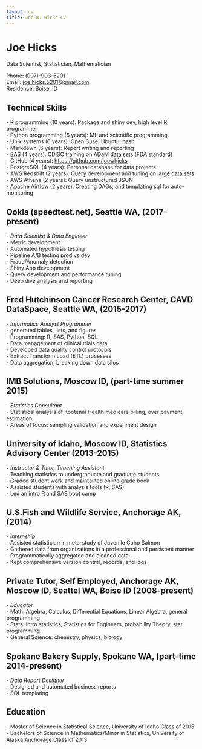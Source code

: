 ```yaml
---
layout: cv
title: Joe W. Hicks CV
---
```

# Joe Hicks
Data Scientist, Statistician, Mathematician

Phone: (907)-903-5201  
Email: joe.hicks.5201@gmail.com  
Residence: Boise, ID   

## Technical Skills  
\- R	programming      (10 years): Package and shiny dev, high level R programmer  
\- Python programming (6 years): ML and scientific programming   
\- Unix systems       (6 years): Open Suse, Ubuntu, bash  
\- Markdown           (6 years): Report writing and reporting  
\- SAS                (4 years): CDISC training on ADaM data sets (FDA standard)  
\- GitHub             (4 years): https://github.com/joewhicks  
\- PostgreSQL         (4 years): Personal database for data projects  
\- AWS Redshift       (2 years): Query development and tuning on large data sets  
\- AWS Athena         (2 years): Query unstructured JSON  
\- Apache Airflow     (2 years): Creating DAGs, and templating sql for auto-monitoring  

## Ookla (speedtest.net), Seattle WA, (2017-present)
\- *Data Scientist & Data Engineer*   
\- Metric development  
\- Automated hypothesis testing  
\- Pipeline A/B testing prod vs dev  
\- Fraud/Anomaly detection  
\- Shiny App development  
\- Query development and performance tuning  
\- Deep dive analysis and reporting  

## Fred Hutchinson Cancer Research Center, CAVD DataSpace, Seattle WA, (2015-2017)
\- *Informatics Analyst Programmer*    
\- generated tables, lists, and figures  
\- Programming: R, SAS, Python, SQL  
\- Data management of clinical trials data  
\- Developed data quality control protocols  
\- Extract Transform Load (ETL) processes  
\- Data aggregation, breaking down data silos  

## IMB Solutions, Moscow ID, (part-time summer 2015)
\- *Statistics Consultant*   
\- Statistical analysis of Kootenai Health medicare billing, over payment estimation.  
\- Areas of focus: sampling validation and experiment design  

## University of Idaho, Moscow ID, Statistics Advisory Center (2013-2015)    
\- *Instructor & Tutor, Teaching Assistant*  
\- Teaching statistics to undergraduate and graduate students  
\- Graded student work and maintained online grade book  
\- Assisted students with analysis tools (R, SAS)  
\- Led an intro R and SAS boot camp  

## U.S.Fish and Wildlife Service, Anchorage AK, (2014)  
\- *Internship*  
\- Assisted statistician in meta-study of Juvenile Coho Salmon  
\- Gathered data from organizations in a professional and persistent manner  
\- Programmatically aggregated and cleaned data  
\- Kept comprehensive version control, records, and logs  

## Private Tutor, Self Employed, Anchorage AK, Moscow ID, Seattel WA, Boise ID (2008-present)   
\- *Educator*  
\- Math: Algebra, Calculus, Differential Equations, Linear Algebra, general programming  
\- Stats: Intro statistics, Statistics for Engineers, probability Theory, stat programming  
\- General Science: chemistry, physics, biology

## Spokane Bakery Supply, Spokane WA, (part-time 2014-present) 
\- *Data Report Designer*  
\- Designed and automated business reports  
\- SQL templating  

## Education  
\- Master of Science in Statistical Science, University of Idaho Class of 2015  
\- Bachelors of Science in Mathematics/Minor in Statistics, University of Alaska Anchorage Class of 2013  


